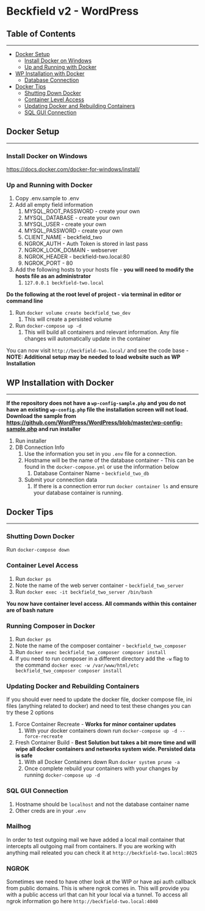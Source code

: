 # Beckfield v2 - WordPress

## Table of Contents
---
- [Docker Setup](#docker-setup)
    - [Install Docker on Windows](#install-docker-on-windows)
    - [Up and Running with Docker](#up-and-running-with-docker)
- [WP Installation with Docker](#wp-installation-with-docker)
    - [Database Connection](#database-connection)
- [Docker Tips](#docker-tips)
    - [Shutting Down Docker](#shutting-down-docker)
    - [Container Level Access](#container-level-access)
    - [Updating Docker and Rebuilding Containers](#updating-docker)
    - [SQL GUI Connection](#sql-gui-connection)

## Docker Setup
---

### Install Docker on Windows
https://docs.docker.com/docker-for-windows/install/

### Up and Running with Docker

1. Copy .env.sample to .env
1. Add all empty field information
    1. MYSQL_ROOT_PASSWORD - create your own
    1. MYSQL_DATABASE - create your own
    1. MYSQL_USER - create your own
    1. MYSQL_PASSWORD - create your own
    1. CLIENT_NAME - beckfield_two
    1. NGROK_AUTH - Auth Token is stored in last pass
    1. NGROK_LOOK_DOMAIN - webserver
    1. NGROK_HEADER - beckfield-two.local:80
    1. NGROK_PORT - 80
1. Add the following hosts to your hosts file - **you will need to modify the hosts file as an administrator**
    1. `127.0.0.1 beckfield-two.local`

**Do the following at the root level of project - via terminal in editor or command line**

1. Run `docker volume create beckfield_two_dev`
    1. This will create a persisted volume
1. Run `docker-compose up -d`
    1. This will build all containers and relevant information. Any file changes will automatically update in the container

You can now visit `http://beckfield-two.local/` and see the code base - **NOTE: Additional setup may be needed to load website such as WP Installation**

## WP Installation with Docker
---
**If the repository does not have a `wp-config-sample.php` and you do not have an existing `wp-config.php` file the installation screen will not load. Download the sample from https://github.com/WordPress/WordPress/blob/master/wp-config-sample.php and run installer**

1. Run installer
1. DB Connection Info
    1. Use the information you set in you `.env` file for a connection.
    1. Hostname will be the name of the database container - This can be found in the `docker-compose.yml` or use the information below
        1. Database Container Name - `beckfield_two_db`
    1. Submit your connection data
        1. If there is a connection error run `docker container ls` and ensure your database container is running.

## Docker Tips
---
### Shutting Down Docker
Run `docker-compose down`

### Container Level Access
1. Run `docker ps`
2. Note the name of the web server container - `beckfield_two_server`
3. Run `docker exec -it beckfield_two_server /bin/bash`

**You now have container level access. All commands within this container are of bash nature**

### Running Composer in Docker
1. Run `docker ps`
2. Note the name of the composer container - `beckfield_two_composer`
3. Run `docker exec beckfield_two_composer composer install`
4. If you need to run composer in a different directory add the `-w` flag to the command `docker exec -w /var/www/html/etc beckfield_two_composer composer install`

### Updating Docker and Rebuilding Containers

If you should ever need to update the docker file, docker compose file, ini files (anything related to docker) and need to test these changes you can try these 2 options

1. Force Container Recreate - **Works for minor container updates**
    1. With your docker containers down run `docker-compose up -d --force-recreate`
1. Fresh Container Build - **Best Solution but takes a bit more time and will wipe all docker containers and networks system wide. Persisted data is safe**
    1. With all Docker Containers down Run `docker system prune -a`
    1. Once complete rebuild your containers with your changes by running `docker-compose up -d`

### SQL GUI Connection

1. Hostname should be `localhost` and not the database container name
2. Other creds are in your `.env`

### Mailhog
In order to test outgoing mail we have added a local mail container that intercepts all outgoing mail from containers. If you are working with anything mail releated you can check it at
`http://beckfield-two.local:8025`

### NGROK
Sometimes we need to have other look at the WIP or have api auth callback from public domains. This is where ngrok comes in. This will provide you with a public access url that can hit your local via a tunnel. To access all ngrok information go here `http://beckfield-two.local:4040`